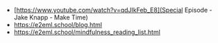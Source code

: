- [https://www.youtube.com/watch?v=qdJIkFeb_E8](Special Episode - Jake Knapp - Make Time)
- https://e2eml.school/blog.html
- https://e2eml.school/mindfulness_reading_list.html

